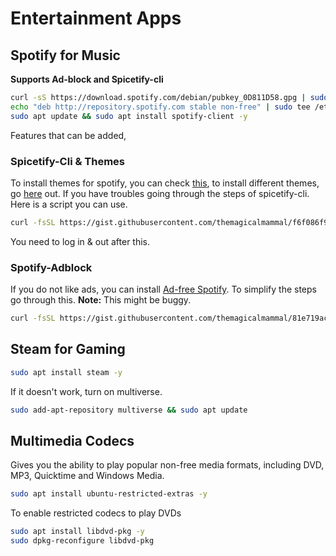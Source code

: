 # Entertainment Apps

## Spotify for Music

**Supports Ad-block and Spicetify-cli**

```sh
curl -sS https://download.spotify.com/debian/pubkey_0D811D58.gpg | sudo apt-key add -
echo "deb http://repository.spotify.com stable non-free" | sudo tee /etc/apt/sources.list.d/spotify.list
sudo apt update && sudo apt install spotify-client -y
```

Features that can be added,

### Spicetify-Cli & Themes

To install themes for spotify, you can check [this](https://github.com/khanhas/spicetify-cli), to install different themes, go [here](https://github.com/morpheusthewhite/spicetify-themes) out. If you have troubles going through the steps of spicetify-cli. Here is a script you can use.

```sh
curl -fsSL https://gist.githubusercontent.com/themagicalmammal/f6f086f9c701924371e1d334c60c8562/raw/6bf8f24e6211c8ea3ba3d028634e58f1af8b971f/spicetify.sh | bash
```

You need to log in & out after this.

### Spotify-Adblock

If you do not like ads, you can install [Ad-free Spotify](https://github.com/abba23/spotify-adblock-linux). To simplify the steps go through this.
**Note:** This might be buggy.

```sh
curl -fsSL https://gist.githubusercontent.com/themagicalmammal/81e719ac496790049ecfb745a26dfc9b/raw/f22b8b886307cb58618ccf85f89df3ee8d4dc59d/spotify_adblock.sh | sudo bash
```

## Steam for Gaming

```sh
sudo apt install steam -y
```

If it doesn't work, turn on multiverse.

```sh
sudo add-apt-repository multiverse && sudo apt update
```

## Multimedia Codecs

Gives you the ability to play popular non-free media formats, including DVD, MP3, Quicktime and Windows Media.

```sh
sudo apt install ubuntu-restricted-extras -y
```

To enable restricted codecs to play DVDs

```sh
sudo apt install libdvd-pkg -y
sudo dpkg-reconfigure libdvd-pkg
```
